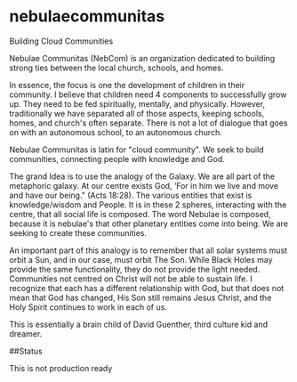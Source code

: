 nebulaecommunitas
=================

Building Cloud Communities

Nebulae Communitas (NebCom) is an organization dedicated to building strong ties between the local church, schools, and homes.

In essence, the focus is one the development of children in their community. I believe that children need 4 components to successfully grow up. They need to be fed spiritually, mentally, and physically. However, traditionally we have separated all of those aspects, keeping schools, homes, and church's often separate. There is not a lot of dialogue that goes on with an autonomous school, to an autonomous church.

Nebulae Communitas is latin for "cloud community". We seek to build communities, connecting people with knowledge and God.

The grand Idea is to use the analogy of the Galaxy. We are all part of the metaphoric galaxy. At our centre exists God, ‘For in him we live and move and have our being." (Acts 18:28). The various entities that exist is knowledge/wisdom and People. It is in these 2 spheres, interacting with the centre, that all social life is composed. The word Nebulae is composed, because it is nebulae's that other planetary entities come into being. We are seeking to create these communities.

An important part of this analogy is to remember that all solar systems must orbit a Sun, and in our case, must orbit The Son. While Black Holes may provide the same functionality, they do not provide the light needed. Communities not centred on Christ will not be able to sustain life. I recognize that each has a different relationship with God, but that does not mean that God has changed, His Son still remains Jesus Christ, and the Holy Spirit continues to work in each of us.

This is essentially a brain child of David Guenther, third culture kid and dreamer.

##Status

This is not production ready
